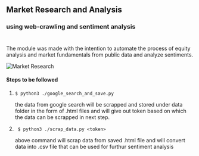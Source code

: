 ## Market Research and Analysis
### using web-crawling and sentiment analysis
#
The module was made with the intention to automate the process of equity analysis and market fundamentals from public data and analyze sentiments.

![Market Research](https://wp.disruptiveadvertising.com/wp-content/uploads/2018/10/market-research-blog.jpg)


#### Steps to be followed
1.  ```console
    $ python3 ./google_search_and_save.py
    ```
    the data from google search will be scrapped and stored under data folder in the form of .html files and will give out token based on which the data can be scrapped in next step.

2. ```console
    $ python3 ./scrap_data.py <token>
    ```
    above command will scrap data from saved .html file and will convert data into .csv file that can be used for furthur sentiment analysis


